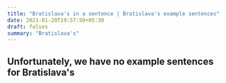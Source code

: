 ```yaml
---
title: "Bratislava's in a sentence | Bratislava's example sentences"
date: 2021-01-20T19:57:50+05:30
draft: falses
summary: "Bratislava's"
---
```

## Unfortunately, we have no example sentences for Bratislava's                 
